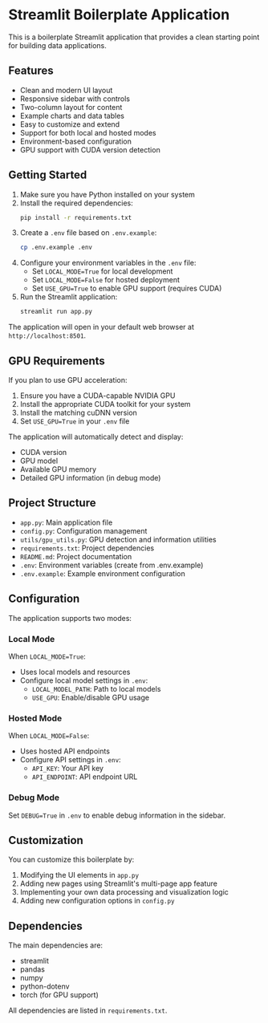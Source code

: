 # Streamlit Boilerplate Application

This is a boilerplate Streamlit application that provides a clean starting point for building data applications.

## Features

- Clean and modern UI layout
- Responsive sidebar with controls
- Two-column layout for content
- Example charts and data tables
- Easy to customize and extend
- Support for both local and hosted modes
- Environment-based configuration
- GPU support with CUDA version detection

## Getting Started

1. Make sure you have Python installed on your system
2. Install the required dependencies:
   ```bash
   pip install -r requirements.txt
   ```
3. Create a `.env` file based on `.env.example`:
   ```bash
   cp .env.example .env
   ```
4. Configure your environment variables in the `.env` file:
   - Set `LOCAL_MODE=True` for local development
   - Set `LOCAL_MODE=False` for hosted deployment
   - Set `USE_GPU=True` to enable GPU support (requires CUDA)
5. Run the Streamlit application:
   ```bash
   streamlit run app.py
   ```

The application will open in your default web browser at `http://localhost:8501`.

## GPU Requirements

If you plan to use GPU acceleration:

1. Ensure you have a CUDA-capable NVIDIA GPU
2. Install the appropriate CUDA toolkit for your system
3. Install the matching cuDNN version
4. Set `USE_GPU=True` in your `.env` file

The application will automatically detect and display:
- CUDA version
- GPU model
- Available GPU memory
- Detailed GPU information (in debug mode)

## Project Structure

- `app.py`: Main application file
- `config.py`: Configuration management
- `utils/gpu_utils.py`: GPU detection and information utilities
- `requirements.txt`: Project dependencies
- `README.md`: Project documentation
- `.env`: Environment variables (create from .env.example)
- `.env.example`: Example environment configuration

## Configuration

The application supports two modes:

### Local Mode
When `LOCAL_MODE=True`:
- Uses local models and resources
- Configure local model settings in `.env`:
  - `LOCAL_MODEL_PATH`: Path to local models
  - `USE_GPU`: Enable/disable GPU usage

### Hosted Mode
When `LOCAL_MODE=False`:
- Uses hosted API endpoints
- Configure API settings in `.env`:
  - `API_KEY`: Your API key
  - `API_ENDPOINT`: API endpoint URL

### Debug Mode
Set `DEBUG=True` in `.env` to enable debug information in the sidebar.

## Customization

You can customize this boilerplate by:
1. Modifying the UI elements in `app.py`
2. Adding new pages using Streamlit's multi-page app feature
3. Implementing your own data processing and visualization logic
4. Adding new configuration options in `config.py`

## Dependencies

The main dependencies are:
- streamlit
- pandas
- numpy
- python-dotenv
- torch (for GPU support)

All dependencies are listed in `requirements.txt`. 